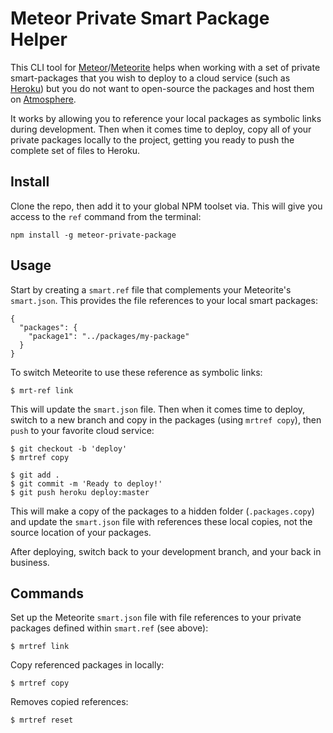 # Meteor Private Smart Package Helper

This CLI tool for [Meteor](http://meteor.com/)/[Meteorite](http://oortcloud.github.com/meteorite/)
helps when working with a set of private smart-packages
that you wish to deploy to a cloud service
(such as [Heroku](https://github.com/oortcloud/heroku-buildpack-meteorite))
but you do not want to open-source the packages and host them
on [Atmosphere](https://atmosphere.meteor.com/).

It works by allowing you to reference your local packages as symbolic links during development.
Then when it comes time to deploy, copy all of your private packages locally to the
project, getting you ready to push the complete set of files to Heroku.


## Install

Clone the repo, then add it to your global NPM toolset via.
This will give you access to the `ref` command from the terminal:

    npm install -g meteor-private-package


## Usage

Start by creating a `smart.ref` file that complements your Meteorite's `smart.json`.
This provides the file references to your local smart packages:

    {
      "packages": {
        "package1": "../packages/my-package"
      }
    }

To switch Meteorite to use these reference as symbolic links:

    $ mrt-ref link

This will update the `smart.json` file.  Then when it comes time to deploy, switch to a new branch
and copy in the packages (using `mrtref copy`), then `push` to your favorite cloud service:

    $ git checkout -b 'deploy'
    $ mrtref copy

    $ git add .
    $ git commit -m 'Ready to deploy!'
    $ git push heroku deploy:master

This will make a copy of the packages to a hidden folder (`.packages.copy`) and update the `smart.json` file
with references these local copies, not the source location of your packages.

After deploying, switch back to your development branch, and your back in business.


## Commands

Set up the Meteorite `smart.json` file with file references to your private packages
defined within `smart.ref` (see above):

    $ mrtref link

Copy referenced packages in locally:

    $ mrtref copy

Removes copied references:

    $ mrtref reset


